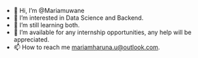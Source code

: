- 👋 Hi, I’m @Mariamuwane
- 👀 I’m interested in Data Science and Backend.
- 🌱 I’m still learning both.
- 💞️ I’m available for any internship opportunities, any help will be appreciated.
- 📫 How to reach me mariamharuna.u@outlook.com.

<!---
Mariamuwane/Mariamuwane is a ✨ special ✨ repository because its `README.md` (this file) appears on your GitHub profile.
You can click the Preview link to take a look at your changes.
--->
